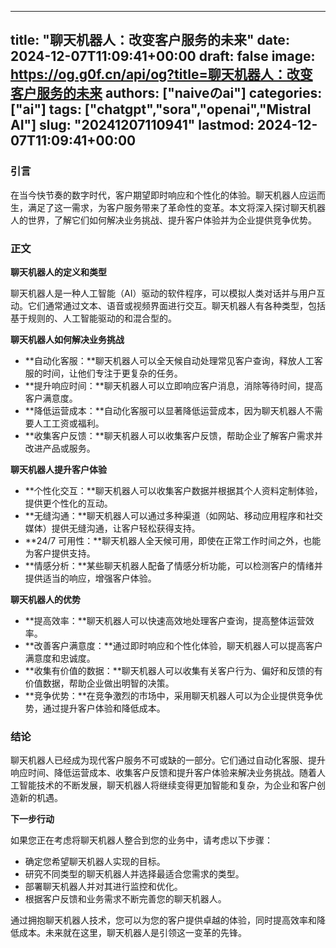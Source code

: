 
---
title: "聊天机器人：改变客户服务的未来"
date: 2024-12-07T11:09:41+00:00
draft: false
image: https://og.g0f.cn/api/og?title=聊天机器人：改变客户服务的未来
authors: ["naiveのai"]
categories: ["ai"]
tags: ["chatgpt","sora","openai","Mistral AI"]
slug: "20241207110941"
lastmod: 2024-12-07T11:09:41+00:00
---
### 引言

在当今快节奏的数字时代，客户期望即时响应和个性化的体验。聊天机器人应运而生，满足了这一需求，为客户服务带来了革命性的变革。本文将深入探讨聊天机器人的世界，了解它们如何解决业务挑战、提升客户体验并为企业提供竞争优势。

### 正文

**聊天机器人的定义和类型**

聊天机器人是一种人工智能（AI）驱动的软件程序，可以模拟人类对话并与用户互动。它们通常通过文本、语音或视频界面进行交互。聊天机器人有各种类型，包括基于规则的、人工智能驱动的和混合型的。

**聊天机器人如何解决业务挑战**

* **自动化客服：**聊天机器人可以全天候自动处理常见客户查询，释放人工客服的时间，让他们专注于更复杂的任务。
* **提升响应时间：**聊天机器人可以立即响应客户消息，消除等待时间，提高客户满意度。
* **降低运营成本：**自动化客服可以显著降低运营成本，因为聊天机器人不需要人工工资或福利。
* **收集客户反馈：**聊天机器人可以收集客户反馈，帮助企业了解客户需求并改进产品或服务。

**聊天机器人提升客户体验**

* **个性化交互：**聊天机器人可以收集客户数据并根据其个人资料定制体验，提供更个性化的互动。
* **无缝沟通：**聊天机器人可以通过多种渠道（如网站、移动应用程序和社交媒体）提供无缝沟通，让客户轻松获得支持。
* **24/7 可用性：**聊天机器人全天候可用，即使在正常工作时间之外，也能为客户提供支持。
* **情感分析：**某些聊天机器人配备了情感分析功能，可以检测客户的情绪并提供适当的响应，增强客户体验。

**聊天机器人的优势**

* **提高效率：**聊天机器人可以快速高效地处理客户查询，提高整体运营效率。
* **改善客户满意度：**通过即时响应和个性化体验，聊天机器人可以提高客户满意度和忠诚度。
* **收集有价值的数据：**聊天机器人可以收集有关客户行为、偏好和反馈的有价值数据，帮助企业做出明智的决策。
* **竞争优势：**在竞争激烈的市场中，采用聊天机器人可以为企业提供竞争优势，通过提升客户体验和降低成本。

### 结论

聊天机器人已经成为现代客户服务不可或缺的一部分。它们通过自动化客服、提升响应时间、降低运营成本、收集客户反馈和提升客户体验来解决业务挑战。随着人工智能技术的不断发展，聊天机器人将继续变得更加智能和复杂，为企业和客户创造新的机遇。

**下一步行动**

如果您正在考虑将聊天机器人整合到您的业务中，请考虑以下步骤：

* 确定您希望聊天机器人实现的目标。
* 研究不同类型的聊天机器人并选择最适合您需求的类型。
* 部署聊天机器人并对其进行监控和优化。
* 根据客户反馈和业务需求不断完善您的聊天机器人。

通过拥抱聊天机器人技术，您可以为您的客户提供卓越的体验，同时提高效率和降低成本。未来就在这里，聊天机器人是引领这一变革的先锋。